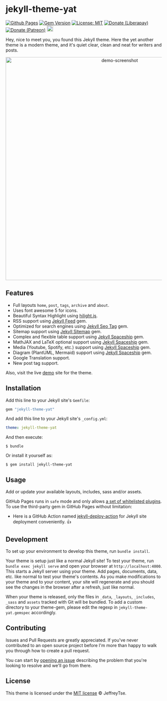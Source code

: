 # jekyll-theme-yat
[![Github Pages](https://github.com/jeffreytse/jekyll-theme-yat/workflows/Github%20Pages/badge.svg)](https://jeffreytse.github.io/jekyll-theme-yat)
[![Gem Version](https://badge.fury.io/rb/jekyll-theme-yat.svg)](http://badge.fury.io/rb/jekyll-theme-yat)
[![License: MIT](https://img.shields.io/badge/License-MIT-brightgreen.svg)](https://opensource.org/licenses/MIT)
[![Donate (Liberapay)](http://img.shields.io/liberapay/goal/jeffreytse.svg?logo=liberapay)](https://liberapay.com/jeffreytse)
[![Donate (Patreon)](https://img.shields.io/badge/support-patreon-F96854.svg?style=flat-square)](https://patreon.com/jeffreytse)
<a href="https://ko-fi.com/jeffreytse">
  <img height="20" src="https://www.ko-fi.com/img/githubbutton_sm.svg"
    alt="Donate (Ko-fi)" />
</a>

Hey, nice to meet you, you found this Jekyll theme. Here the yet another theme is a modern theme, and it's quiet clear, clean and neat for writers and posts.


<p align="center">

  <img src="https://user-images.githubusercontent.com/9413601/91711123-f169b280-ebb7-11ea-8f5e-0867c713cdfc.png" alt="demo-screenshot" width="720px"/>

</p>

## Features

- Full layouts `home`, `post`, `tags`, `archive` and `about`.
- Uses font awesome 5 for icons.
- Beautiful Syntax Highlight using [hilight.js][hilight-js].
- RSS support using [Jekyll Feed][jekyll-feed] gem.
- Optimized for search engines using [Jekyll Seo Tag][jekyll-seo-tag] gem.
- Sitemap support using [Jekyll Sitemap][jekyll-sitemap] gem.
- Complex and flexible table support using [Jekyll Spaceship][jekyll-spaceship] gem.
- MathJAX and LaTeX optional support using [Jekyll Spaceship][jekyll-spaceship] gem.
- Media (Youtube, Spotify, etc.) support using [Jekyll Spaceship][jekyll-spaceship] gem.
- Diagram (PlantUML, Mermaid) support using [Jekyll Spaceship][jekyll-spaceship] gem.
- Google Translation support.
- New post tag support.

Also, visit the live [demo][yat-live-demo] site for the theme.

## Installation

Add this line to your Jekyll site's `Gemfile`:

```ruby
gem "jekyll-theme-yat"
```

And add this line to your Jekyll site's `_config.yml`:

```yaml
theme: jekyll-theme-yat
```

And then execute:

    $ bundle

Or install it yourself as:

    $ gem install jekyll-theme-yat

## Usage

Add or update your available layouts, includes, sass and/or assets.

GitHub Pages runs in `safe` mode and only allows [a set of whitelisted plugins](https://pages.github.com/versions/).
To use the third-party gem in GitHub Pages without limitation:

* Here is a GitHub Action named [jekyll-deploy-action](https://github.com/jeffreytse/jekyll-deploy-action) for Jekyll site deployment conveniently. 👍

## Development

To set up your environment to develop this theme, run `bundle install`.

Your theme is setup just like a normal Jekyll site! To test your theme, run `bundle exec jekyll serve` and open your browser at `http://localhost:4000`. This starts a Jekyll server using your theme. Add pages, documents, data, etc. like normal to test your theme's contents. As you make modifications to your theme and to your content, your site will regenerate and you should see the changes in the browser after a refresh, just like normal.

When your theme is released, only the files in `_data`, `_layouts`, `_includes`, `_sass` and `assets` tracked with Git will be bundled.
To add a custom directory to your theme-gem, please edit the regexp in `jekyll-theme-yat.gemspec` accordingly.

## Contributing

Issues and Pull Requests are greatly appreciated. If you've never contributed to an open source project before I'm more than happy to walk you through how to create a pull request.

You can start by [opening an issue](https://github.com/jeffreytse/jekyll-theme-yat/issues/new) describing the problem that you're looking to resolve and we'll go from there.

## License

This theme is licensed under the [MIT license](https://opensource.org/licenses/mit-license.php) © JeffreyTse.

<!-- External links -->
[jekyll]: https://jekyllrb.com/
[yat-git-repo]: https://github.com/jeffreytse/jekyll-theme-yat/
[yat-live-demo]: https://jeffreytse.github.io/jekyll-theme-yat/
[jekyll-spaceship]: https://github.com/jeffreytse/jekyll-spaceship
[jekyll-seo-tag]: https://github.com/jekyll/jekyll-seo-tag
[jekyll-sitemap]: https://github.com/jekyll/jekyll-sitemap
[jekyll-feed]: https://github.com/jekyll/jekyll-feed
[hilight-js]: https://github.com/highlightjs/highlight.js

